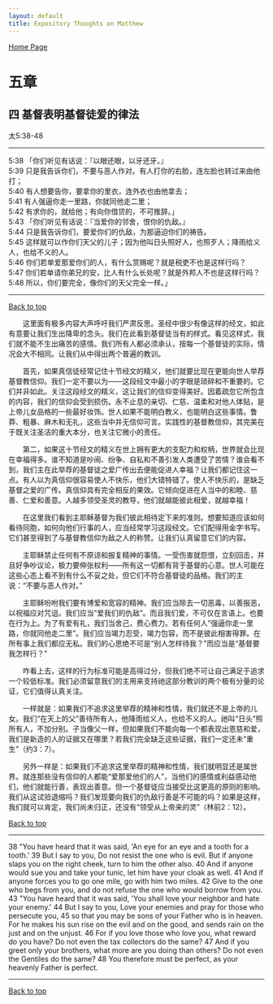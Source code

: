 ```yaml
---
layout: default
title: Expository Thoughts on Matthew
---
```

[ Home Page ]({{site.baseurl}}/index) <br>

<a name="0"></a>
# 五章 

## 四 基督表明基督徒爱的律法

太5:38-48

***

5:38 「你们听见有话说：『以眼还眼，以牙还牙。』<br>
5:39 只是我告诉你们，不要与恶人作对。有人打你的右脸，连左脸也转过来由他打；<br>
5:40 有人想要告你，要拿你的里衣，连外衣也由他拿去；<br>
5:41 有人强逼你走一里路，你就同他走二里；<br>
5:42 有求你的，就给他；有向你借贷的，不可推辞。」<br>
5:43 「你们听见有话说：『当爱你的邻舍，恨你的仇敌。』<br>
5:44 只是我告诉你们，要爱你们的仇敌，为那逼迫你们的祷告。<br>
5:45 这样就可以作你们天父的儿子；因为他叫日头照好人，也照歹人；降雨给义人，也给不义的人。<br>
5:46 你们若单爱那爱你们的人，有什么赏赐呢？就是税吏不也是这样行吗？<br>
5:47 你们若单请你弟兄的安，比人有什么长处呢？就是外邦人不也是这样行吗？<br>
5:48 所以，你们要完全，像你们的天父完全一样。」<br>

***

[Back to top](#0)

&emsp;&emsp;这里面有极多内容大声呼吁我们严肃反思。圣经中很少有像这样的经文，如此有意要让我们生出降卑的念头。我们在此看到基督徒当有的样式。看见这样式，我们就不能不生出痛苦的感情。我们所有人都必须承认，按每一个基督徒的实际，情况会大不相同。让我们从中得出两个普遍的教训。

&emsp;&emsp;首先，如果真信徒经常记住十节经文的精义，他们就要比现在更能向世人举荐基督教信仰。我们一定不要以为——这段经文中最小的字眼是琐碎和不重要的。它们并非如此。关注这段经文的精义，这让我们的信仰变得美好。因着疏忽它所包含的内容，我们的信仰会受到损伤。永不止息的亲切、仁慈、温柔和对他人体贴，是上帝儿女品格的一些最好妆饰。世人如果不能明白教义，也能明白这些事情。鲁莽、粗暴、麻木和无礼，这些当中并无信仰可言。实践性的基督教信仰，其完美在于既关注圣洁的重大本分，也关注它微小的责任。

&emsp;&emsp;第二，如果这十节经文的精义在世上拥有更大的支配力和权柄，世界就会比现在幸福得多。谁不知道是吵闹、纷争、自私和不善引发人类遭受了苦情？谁会看不到，我们主在此举荐的基督徒之爱广传出去便能促进人幸福？让我们都记住这一点。有人以为真信仰很容易使人不快乐，他们大错特错了。使人不快乐的，是缺乏基督之爱的广传。真信仰具有完全相反的果效。它倾向促进在人当中的和睦、慈善、仁爱和善意。人越多领受圣灵的教导，他们就越能彼此相爱，就越幸福！

&emsp;&emsp;在这里我们看到主耶稣基督为我们彼此相待定下来的准则。想要知道应该如何看待同胞，如何向他们行事的人，应当经常学习这段经文。它们配得用金字书写。它们甚至得到了与基督教信仰为敌之人的称赞。让我们认真留意它们的内容。

&emsp;&emsp;主耶稣禁止任何有不原谅和报复精神的事情。一受伤害就怨恨，立刻回击，并且好争吵议论，极力要伸张权利——所有这一切都有背于基督的心意。世人可能在这些心态上看不到有什么不妥之处，但它们不符合基督徒的品格。我们的主说：“不要与恶人作对。”

&emsp;&emsp;主耶稣吩咐我们要有博爱和宽容的精神。我们应当除去一切恶毒，以善报恶，以祝福应对咒诅。我们应当“爱我们的仇敌”。而且我们爱，不可仅在言语上。也要在行为上。为了有爱有礼，我们当舍己，费心费力。若有任何人“强逼你走一里路，你就同他走二里”。我们应当竭力忍受，竭力包容，而不是彼此相害得罪。在所有事上我们都应无私。我们的心思绝不可是“别人怎样待我？”而应当是“基督要我怎样行？”

&emsp;&emsp;咋看上去，这样的行为标准可能是高得过分，但我们绝不可让自己满足于追求一个较低标准。我们必须留意我们的主用来支持祂这部分教训的两个极有分量的论证，它们值得认真关注。

&emsp;&emsp;一样就是：如果我们不追求这里举荐的精神和性情，我们就还不是上帝的儿女。我们“在天上的父”善待所有人，他降雨给义人，也给不义的人。祂叫“日头”照所有人，不加分别。子当像父一样，但如果我们不能向每一个都表现出恩慈和爱，我们是新造的人的证据又在哪里？若我们完全缺乏这些证据，我们一定还未“重生”（约3：7）。

&emsp;&emsp;另外一样是：如果我们不追求这里举荐的精神和性情，我们就明显还是属世界。就连那些没有信仰的人都能“爱那爱他们的人”，当他们的感情或利益感动他们，他们就能行善，表现出善意。但一个基督徒应当接受比这更高的原则的影响。我们从这试验退缩吗？我们发现要向我们的仇敌行善是不可能的吗？如果是这样，我们就可以肯定，我们尚未归正，还没有“领受从上帝来的灵”（林前2：12）。

[Back to top](#0)

***

38 "You have heard that it was said, 'An eye for an eye and a tooth for a tooth.' 39 But I say to you, Do not resist the one who is evil. But if anyone slaps you on the right cheek, turn to him the other also. 40 And if anyone would sue you and take your tunic, let him have your cloak as well. 41 And if anyone forces you to go one mile, go with him two miles. 42 Give to the one who begs from you, and do not refuse the one who would borrow from you. 43 "You have heard that it was said, 'You shall love your neighbor and hate your enemy.' 44 But I say to you, Love your enemies and pray for those who persecute you, 45 so that you may be sons of your Father who is in heaven. For he makes his sun rise on the evil and on the good, and sends rain on the just and on the unjust. 46 For if you love those who love you, what reward do you have? Do not even the tax collectors do the same? 47 And if you greet only your brothers, what more are you doing than others? Do not even the Gentiles do the same? 48 You therefore must be perfect, as your heavenly Father is perfect.

***

[Back to top](#0)
